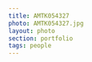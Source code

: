 ```yaml
--- 
title: AMTK054327 
photo: AMTK054327.jpg 
layout: photo 
section: portfolio 
tags: people 
---  
```

  
